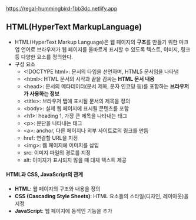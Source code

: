 https://regal-hummingbird-1bb3dc.netlify.app


## HTML(HyperText MarkupLanguage)

* HTML(HyperText Markup Language)은 웹 페이지의 **구조**를 만들기 위한 마크업 언어로 브라우저가 웹 페이지를 올바르게 표시할 수 있도록 텍스트, 이미지, 링크 등 다양한 요소를 정의한다.
* 구성 요소
  * &lt;!DOCTYPE html&gt;: 문서의 타입을 선언하며, HTML5 문서임을 나타냄
  * &lt;html&gt;: HTML 문서의 시작과 끝을 감싸는 **HTML 문서 내용**
  * &lt;head&gt;: 문서의 메타데이터(문서 제목, 문자 인코딩 등)를 포함하는 **브라우저가 사용하는 정보**
  * &lt;title&gt;: 브라우저 탭에 표시될 문서의 제목을 정의
  * &lt;body&gt;: 실제 웹 페이지에 표시될 콘텐츠를 포함
  * &lt;h1&gt;: heading 1, 가장 큰 제목을 나타내는 태그
  * &lt;p&gt;: 문단을 나타내는 태그
  * &lt;a&gt;: anchor, 다른 페이지나 외부 사이트로의 링크를 만듬
  * href: 연결할 URL을 지정
  * &lt;img&gt;: 웹 페이지에 이미지를 삽입
  * src: 이미지 파일의 경로를 지정
  * alt: 이미지가 표시되지 않을 때 대체 텍스트 제공


#### HTML과 CSS, JavaScript의 관계

* **HTML**: 웹 페이지의 구조와 내용을 정의
* **CSS (Cascading Style Sheets)**: HTML 요소들의 스타일(디자인, 레이아웃)을 지정
* **JavaScript**: 웹 페이지에 동적인 기능을 추가